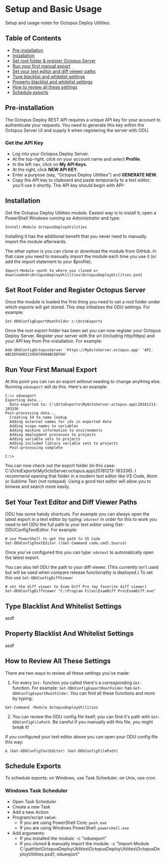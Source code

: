 
# Setup and Basic Usage
Setup and usage notes for Octopus Deploy Utilities.


## Table of Contents
* [Pre-installation](#pre-installation)
* [Installation](#installation)
* [Set root folder & register Octopus Server](#set-root-folder-and-register-octopus-server)
* [Run your first manual export](#run-your-first-manual-export)
* [Set your text editor and diff viewer paths](#set-your-text-editor-and-diff-viewer-paths)
* [Type blacklist and whitelist settings](#type-blacklist-and-whitelist-settings)
* [Property blacklist and whitelist settings](#property-blacklist-and-whitelist-settings)
* [How to review all these settings](#how-to-review-all-these-settings)
* [Schedule exports](#schedule-exports)




## Pre-installation
The Octopus Deploy REST API requires a unique API key for your account to authenticate your requests.  You need to generate this key within the Octopus Server UI and supply it when registering the server with ODU.

### Get the API Key
* Log into your Octopus Deploy Server.
* At the top-right, click on your account name and select **Profile**.
* In the left nav, click on **My API Keys**.
* At the right, click **NEW API KEY**.
* Enter a purpose (say, "Octopus Deploy Utilities") and **GENERATE NEW**.
* Copy the API key to clipboard and paste temporarily to a text editor; you'll use it shortly.  The API key should begin with API-

## Installation
Get the Octopus Deploy Utilities module.  Easiest way is to install it; open a PowerShell Windows *running as Administrator* and type:
```
Install-Module OctopusDeployUtilities
```
Installing it has the additional benefit that you never need to manually import the module afterwards.


The other option is you can clone or download the module from GitHub.  In that case you need to manually import the module each time you use it (or add the import statement to your $profile).
```
Import-Module <path to where you cloned or downloaded>\OctopusDeployUtilities\OctopusDeployUtilities.psd1
```

## Set Root Folder and Register Octopus Server
Once the module is loaded the first thing you need to set a root folder under which exports will get stored.  This step initializes the ODU settings.  For example:
```
Set-ODUConfigExportRootFolder c:\OctoExports
```

Once the root export folder has been set you can now register your Octopus Deploy Server.  Register your server with the url (including http/https) and your API key from Pre-installation.  For example:
```
Add-ODUConfigOctopusServer 'https://MyOctoServer.octopus.app' 'API-ABCDEFGH01234567890ABCDEFGH'
```

## Run Your First Manual Export
At this point you can run an export without needing to change anything else.  Running ```oduexport``` will do this.  Here's an example:
```
C:\> oduexport
Exporting data...
  Data exported to: C:\OctoExports\MyOctoServer.octopus.app\20181213-183336
Post-processing data...
  Creating Id to name lookup
  Adding external names for ids in exported data
  Adding scope names to variables
  Adding machine information to environments
  Adding deployment processes to projects
  Adding variable sets to projects
  Adding included library variable sets to projects
  Post-processing complete

C:\>
```

You can now check out the export folder (in this case: C:\OctoExports\MyOctoServer.octopus.app\20181213-183336).  I recommend opening that folder in a modern text editor like VS Code, Atom or Sublime Text (not notepad).  Using a good text editor will allow you to browse and search more easily.


## Set Your Text Editor and Diff Viewer Paths

ODU has some handy shortcuts.  For example you can always open the latest export in a text editor by typing: ```odutext```  In order for this to work you need to tell ODU the full path to your text editor using Get-ODUConfigTextEditor.  For example:
```
# use PowerShell to get the path to VS Code
Set-ODUConfigTextEditor ((Get-Command code.cmd).Source)
```
Once you've configured this you can type: ```odutext``` to automatically open the latest export.

You can also tell ODU the path to your diff viewer.  (This currently isn't used but will be used when compare release functionality is deployed.)  To set this use ```Set-ODUConfigDiffViewer```

```
# set the diff viewer to Exam Diff Pro (my favorite diff viewer)
Set-ODUConfigDiffViewer "C:\Program Files\ExamDiff Pro\ExamDiff.exe"
```


## Type Blacklist And Whitelist Settings

asdf



## Property Blacklist And Whitelist Settings

asdf




## How to Review All These Settings

There are two ways to review all these settings you've made:
1. For every ```Set-``` function you called there's a corresponding ```Get-``` function.  For example: ```Set-ODUConfigExportRootFolder``` has ```Get-ODUConfigExportRootFolder```.  You can find all these functions and more by typing:

```
Get-Command -Module OctopusDeployUtilities
```

2. You can review the ODU config file itself; you can find it's path with ```Get-ODUConfigFilePath```.  Be careful if you manually edit this file, you might break it!

If you configured your text editor above you can open your ODU config file this way:

```
& (Get-ODUConfigTextEditor) (Get-ODUConfigFilePath)
```



## Schedule Exports
To schedule exports: on Windows, use Task Scheduler; on Unix, use cron.

### Windows Task Scheduler
* Open Task Scheduler
* Create a new Task
* Add a new Action
* Program/script value:
  * If you are using PowerShell Core:     ```pwsh.exe```
  * If you are using Windows PowerShell:  ```powershell.exe```
* Add arguments:
  * If you installed the module: -c "oduexport"
  * If you cloned & manually import the module: -c "Import-Module C:\path\to\OctopusDeployUtilities\OctopusDeployUtilities\OctopusDeployUtilities.psd1; oduexport"

